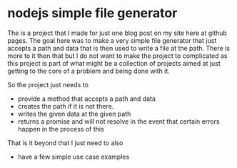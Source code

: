 # nodejs simple file generator

The is a project that I made for just one blog post on my site here at github pages. The goal here was to make a very simple file generator that just accepts a path and data that is then used to write a file at the path. There is more to it then that but I do not want to make the project to complicated as this project is part of what might be a collection of projects aimed at just getting to the core of a problem and being done with it.

So the project just needs to

* provide a method that accepts a path and data
* creates the path if it is not there.
* writes the given data at the given path
* returns a promise and will not resolve in the event that certain errors happen in the process of this

That is it beyond that I just need to also

* have a few simple use case examples